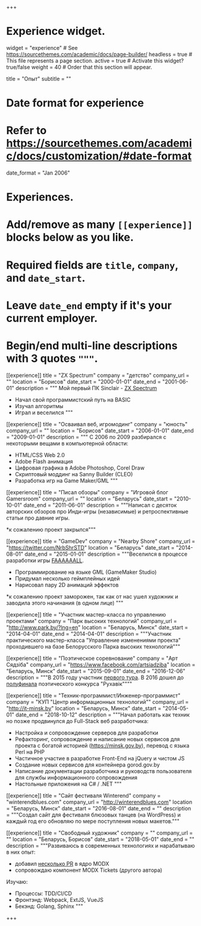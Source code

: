 +++
# Experience widget.
widget = "experience"  # See https://sourcethemes.com/academic/docs/page-builder/
headless = true  # This file represents a page section.
active = true  # Activate this widget? true/false
weight = 40  # Order that this section will appear.

title = "Опыт"
subtitle = ""

# Date format for experience
#   Refer to https://sourcethemes.com/academic/docs/customization/#date-format
date_format = "Jan 2006"

# Experiences.
#   Add/remove as many `[[experience]]` blocks below as you like.
#   Required fields are `title`, `company`, and `date_start`.
#   Leave `date_end` empty if it's your current employer.
#   Begin/end multi-line descriptions with 3 quotes `"""`.
[[experience]]
  title = "ZX Spectrum"
  company = "детство"
  company_url = ""
  location = "Борисов"
  date_start = "2000-01-01"
  date_end = "2001-06-01"
  description = """
  Мой первый ПК Sinclair - [ZX Spectrum](https://en.wikipedia.org/wiki/ZX_Spectrum)

  * Начал свой программистский путь на BASIC
  * Изучал алгоритмы
  * Играл и веселился
  """

[[experience]]
  title = "Осваивал веб, игромодинг"
  company = "юность"
  company_url = ""
  location = "Борисов"
  date_start = "2006-01-01"
  date_end = "2009-01-01"
  description = """
  С 2006 по 2009 разбирался с некоторыми вещами в компьютерной области:

  * HTML/CSS Web 2.0
  * Adobe Flash анимация
  * Цифровая графика в Adobe Photoshop, Corel Draw
  * Скриптовый моддинг на Sanny Builder (CLEO)
  * Разработка игр на Game Maker/GML
  """

[[experience]]
  title = "Писал обзоры"
  company = "Игровой блог Gamersroom"
  company_url = ""
  location = "Беларусь"
  date_start = "2010-10-01"
  date_end = "2011-06-01"
  description = """Написал с десяток авторских обзоров про Инди-игры (независимые) и ретроспективные статьи про давние игры.
  
  *к сожалению проект закрылся"""

[[experience]]
  title = "GameDev"
  company = "Nearby Shore"
  company_url = "https://twitter.com/NrbShrSTD"
  location = "Беларусь"
  date_start = "2014-08-01"
  date_end = "2015-01-01"
  description = """Веселился в процессе разработки игры [FAAAAAALL](https://gamejolt.com/games/faaaaaall/36355).
  
  * Программирование на языке GML (GameMaker Studio)
  * Придумал несколько геймплейных идей
  * Нарисовал пару 2D анимаций эффектов


  *к сожалению проект заморожен, так как от нас ушел художник и заводила этого начинания (в одном лице)
  """

[[experience]]
  title = "Участник мастер-класса по управлению проектами"
  company = "Парк высоких технологий"
  company_url = "http://www.park.by/?lng=en"
  location = "Беларусь, Минск"
  date_start = "2014-04-01"
  date_end = "2014-04-01"
  description = """Участник практического мастер-класса "Управление изменениями проекта" проходившего на базе Белорусского Парка высоких технологий"""

[[experience]]
  title = "Поэтическое соревнование"
  company = "Арт Сядзiба"
  company_url = "https://www.facebook.com/artsiadziba"
  location = "Беларусь, Минск"
  date_start = "2015-09-01"
  date_end = "2016-12-06"
  description = """В 2015 году участник [первого тура](https://vk.com/wall-99303713_126). В 2016 дошел до [полуфинала](https://vk.com/wall-99303713_1881) поэтического конкурса \"Рухавiк\""""

[[experience]]
  title = "Техник-программист/Инженер-программист"
  company = "КУП \"Центр информационных технологий\""
  company_url = "http://it-minsk.by"
  location = "Беларусь, Минск"
  date_start = "2014-05-01"
  date_end = "2018-10-12"
  description = """Начал работать как техник но позже продвинулся до Full-Stack веб разработчика:

  * Настройка и сопровождение серверов для разработки
  * Рефакторинг, сопровождение и написание новых сервисов для проекта с богатой историей (https://minsk.gov.by), перевод с языка Perl на PHP
  * Частичное участие в разработке Front-End на jQuery и чистом JS
  * Создание новых сервисов для контейнера gorod.gov.by
  * Написание документации разработчика и руководств пользователя для службы информационного сопровождения
  * Настольные приложения на C# / .NET
  """

[[experience]]
  title = "Сайт фестиваля Winterend"
  company = "winterendblues.com"
  company_url = "http://winterendblues.com"
  location = "Беларусь, Минск"
  date_start = "2016-08-01"
  date_end = ""
  description = """Создал сайт для фестиваля блюзовых танцев (на WordPress) и каждый год его обновляю по мере поступления новых макетов."""

[[experience]]
  title = "Свободный художник"
  company = ""
  company_url = ""
  location = "Беларусь, Борисов"
  date_start = "2018-05-01"
  date_end = ""
  description = """Развиваюсь в современных технологиях и нарабатываю в них опыт:
  
  * добавил [несколько PR](https://github.com/modxcms/revolution/pulls?q=is%3Apr+author%3Atolanych+is%3Aclosed) в ядро MODX
  * сопровождаю компонент MODX Tickets (другого автора)

  Изучаю:

  * Процессы: TDD/CI/CD
  * Фронтэнд: Webpack, ExtJS, VueJS
  * Бекэнд: Golang, Sphinx
  """


+++
